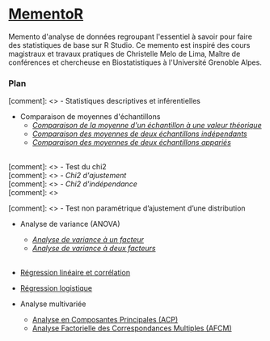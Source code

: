 # [MementoR](https://hanbnrd.github.io/MementoR/)

Memento d'analyse de données regroupant l'essentiel à savoir pour faire des statistiques de base sur R Studio. Ce memento est inspiré des cours magistraux et travaux pratiques de Christelle Melo de Lima, Maître de conférences et chercheuse en Biostatistiques à l'Université Grenoble Alpes.  


### Plan

[comment]: <> - Statistiques descriptives et inférentielles  


- Comparaison de moyennes d'échantillons  
  - [*Comparaison de la moyenne d'un échantillon à une valeur théorique*](./fiches/MoyenneTheorique.md)  
  - [*Comparaison des moyennes de deux échantillons indépendants*](./fiches/MoyenneIndependants.md)  
  - [*Comparaison des moyennes de deux échantillons appariés*](./fiches/MoyenneApparies.md)  
&nbsp;


[comment]: <> - Test du chi2  
[comment]: <>   - *Chi2 d'ajustement*  
[comment]: <>   - *Chi2 d'indépendance*  
[comment]: <> &nbsp;


[comment]: <> - Test non paramétrique d’ajustement d’une distribution  


- Analyse de variance (ANOVA)
  - [*Analyse de variance à un facteur*](./fiches/ANOVA1.md)  
  - [*Analyse de variance à deux facteurs*](./fiches/ANOVA2.md)  
&nbsp;


- [Régression linéaire et corrélation](./fiches/RegressionLineaire.md)  


- [Régression logistique](./fiches/RegressionLogistique.md)  


- Analyse multivariée  
  - [Analyse en Composantes Principales (ACP)](./fiches/ACP.md)  
  - [Analyse Factorielle des Correspondances Multiples (AFCM)](./fiches/AFCM.md)  
&nbsp;
